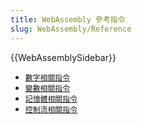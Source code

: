 ```yaml
---
title: WebAssembly 參考指令
slug: WebAssembly/Reference
---
```


{{WebAssemblySidebar}}

- [`數字相關指令`](/zh-TW/docs/WebAssembly/Reference/Numeric)
- [`變數相關指令`](/zh-TW/docs/WebAssembly/Reference/Variables)
- [`記憶體相關指令`](/zh-TW/docs/WebAssembly/Reference/Memory)
- [`控制流相關指令`](/zh-TW/docs/WebAssembly/Reference/Control_flow)
<!-- These pages are not written yet
- [`Vector/SIMD instructions`](/zh-TW/docs/WebAssembly/Reference/Vector)
- [`Reference instructions`](/zh-TW/docs/WebAssembly/Reference/Reference)
- [`Table instructions`](/zh-TW/docs/WebAssembly/Reference/Table)
  -->
